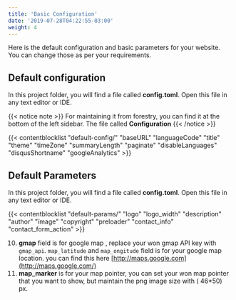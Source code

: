 ```yaml
---
title: 'Basic Configuration'
date: '2019-07-28T04:22:55-03:00'
weight: 4
---
```



Here is the default configuration and basic parameters for your website. You can change those as per your requirements.

## Default configuration
In this project folder, you will find a file called **config.toml**. Open this file in any text editor or IDE.

{{< notice note >}}
For maintaining it from forestry, you can find it at the bottom of the left sidebar. The file called **Configuration**
{{< /notice >}}

{{< contentblocklist "default-config/" "baseURL" "languageCode" "title" "theme" "timeZone" "summaryLength" "paginate" "disableLanguages" "disqusShortname" "googleAnalytics" >}}


## Default Parameters
In this project folder, you will find a file called **config.toml**. Open this file in any text editor or IDE.


{{< contentblocklist "default-params/"  "logo" "logo_width" "description" "author" "ïmage"  "copyright" "preloader" "contact_info" "contact_form_action" >}}

10. **gmap** field is for google map , replace your won gmap API key with `gmap_api`. `map_latitude` and `map_ongitude` field is for your google map location. you can find this here [http://maps.google.com](http://maps.google.com/)
11. **map_marker** is for your map pointer, you can set your won map pointer that you want to show, but maintain the png image size with ( 46\*50) px.